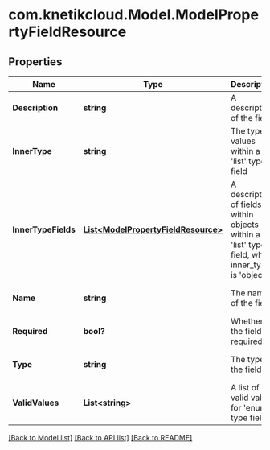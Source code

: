 # com.knetikcloud.Model.ModelPropertyFieldResource
## Properties

Name | Type | Description | Notes
------------ | ------------- | ------------- | -------------
**Description** | **string** | A description of the field | [optional] [default to null]
**InnerType** | **string** | The type of values within a &#39;list&#39; type field | [optional] [default to null]
**InnerTypeFields** | [**List&lt;ModelPropertyFieldResource&gt;**](ModelPropertyFieldResource.md) | A description of fields within objects within a &#39;list&#39; type field, when inner_type is &#39;object&#39; | [optional] [default to null]
**Name** | **string** | The name of the field | [optional] [default to null]
**Required** | **bool?** | Whether the field is required | [optional] [default to null]
**Type** | **string** | The type of the field | [optional] [default to null]
**ValidValues** | **List&lt;string&gt;** | A list of valid values for &#39;enum&#39; type fields | [optional] [default to null]

[[Back to Model list]](../README.md#documentation-for-models) [[Back to API list]](../README.md#documentation-for-api-endpoints) [[Back to README]](../README.md)

